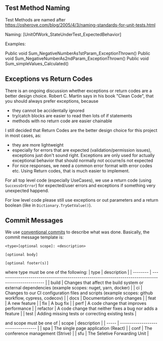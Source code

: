 ## Test Method Naming
Test Methods are named after https://osherove.com/blog/2005/4/3/naming-standards-for-unit-tests.html

Naming: [UnitOfWork_StateUnderTest_ExpectedBehavior]

Examples:

Public void Sum_NegativeNumberAs1stParam_ExceptionThrown()
Public void Sum_NegativeNumberAs2ndParam_ExceptionThrown()
Public void Sum_simpleValues_Calculated()

## Exceptions vs Return Codes
There is an ongoing discussion whether exceptions or return codes are a better design choice.
Robert C. Martin says in his book "Clean Code", that you should always prefer exceptions, because
- they cannot be accidentally ignored 
- try/catch blocks are easier to read then lots of if statements
- methods with no return code are easier chainable

I still decided that Return Codes are the better design choice for this project in most cases, as:
- they are more lightweight
- especially for errors that are expected (validation/permission issues), exceptions just don't sound right. Exceptions are only used for actually exceptional behavior that should normally not occurre/is not expected
- For nice responses, we need a common error format with error codes etc. Using Return codes, that is much easier to implement.

For all top level code (especially UseCases), we use a return code (using `SuccessOrError`) for expected/user errors and exceptions if something very unexpected happend.

For low level code please still use exceptions or out parameters and a return boolean (like in `Dictionary.TryGetValue()`).

## Commit Messages
We use [conventional commits](https://www.conventionalcommits.org/en/v1.0.0/) to describe what was done. Basically, the commit message template is:
```
<type>[optional scope]: <description>

[optional body]

[optional footer(s)]
```

where type must be one of the following:
| type     | description                                                                                           |
| -------- | ----------------------------------------------------------------------------------------------------- |
| build    | Changes that affect the build system or external dependencies (example scopes: nuget, yarn, docker)   |
| ci       | Changes to our CI configuration files and scripts (example scopes: github workflow, cypress, codecov) |
| docs     | Documentation only changes                                                                            |
| feat     | A new feature                                                                                         |
| fix      | A bug fix                                                                                             |
| perf     | A code change that improves performance                                                               |
| refactor | A code change that neither fixes a bug nor adds a feature                                             |
| test     | Adding missing tests or correcting existing tests                                                     |

and scope must be one of
| scope | description                         |
| ----- | ----------------------------------- |
| spa   | The single page application (React) |
| conf  | The conference management (Strive)  |
| sfu   | The Seletive Forwarding Unit        |